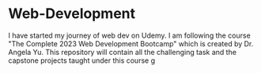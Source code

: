 # Web-Development
I have started my journey of web dev on Udemy. I am following the course "The Complete 2023 Web Development Bootcamp"  which is created by Dr. Angela Yu. This repository will contain all the challenging task and the capstone projects taught under this course 
g